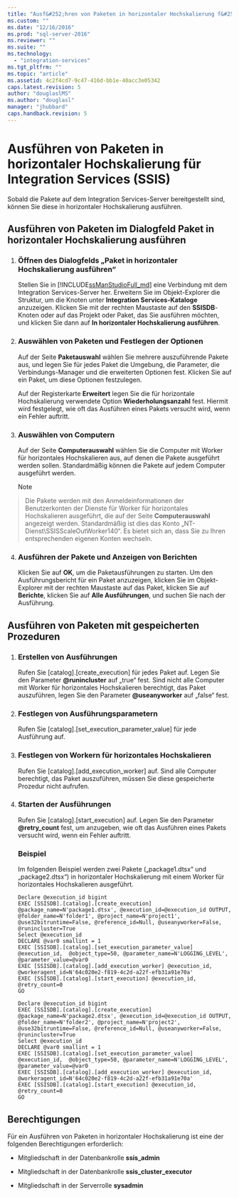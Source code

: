 ```yaml
---
title: "Ausf&#252;hren von Paketen in horizontaler Hochskalierung f&#252;r Integration Services (SSIS) | Microsoft Docs"
ms.custom: ""
ms.date: "12/16/2016"
ms.prod: "sql-server-2016"
ms.reviewer: ""
ms.suite: ""
ms.technology: 
  - "integration-services"
ms.tgt_pltfrm: ""
ms.topic: "article"
ms.assetid: 4c2f4cd7-9c47-416d-bb1e-40acc3e05342
caps.latest.revision: 5
author: "douglaslMS"
ms.author: "douglasl"
manager: "jhubbard"
caps.handback.revision: 5
---
```

# Ausf&#252;hren von Paketen in horizontaler Hochskalierung f&#252;r Integration Services (SSIS)
Sobald die Pakete auf dem Integration Services-Server bereitgestellt sind, können Sie diese in horizontaler Hochskalierung ausführen.

## <a name="run-packages-with-execute-package-in-scale-out-dialog"></a>Ausführen von Paketen im Dialogfeld **Paket in horizontaler Hochskalierung ausführen** 

1. ### <a name="open-the-execute-package-in-scale-out-dialog-box"></a>Öffnen des Dialogfelds „Paket in horizontaler Hochskalierung ausführen“ ###
    Stellen Sie in [!INCLUDE[ssManStudioFull_md](../includes/ssmanstudiofull-md.md)] eine Verbindung mit dem Integration Services-Server her. Erweitern Sie im Objekt-Explorer die Struktur, um die Knoten unter **Integration Services-Kataloge** anzuzeigen. Klicken Sie mit der rechten Maustaste auf den **SSISDB**-Knoten oder auf das Projekt oder Paket, das Sie ausführen möchten, und klicken Sie dann auf **In horizontaler Hochskalierung ausführen**.
2. ### <a name="select-packages-and-set-the-options"></a>Auswählen von Paketen und Festlegen der Optionen ###
    Auf der Seite **Paketauswahl** wählen Sie mehrere auszuführende Pakete aus, und legen Sie für jedes Paket die Umgebung, die Parameter, die Verbindungs-Manager und die erweiterten Optionen fest. Klicken Sie auf ein Paket, um diese Optionen festzulegen.
    
    Auf der Registerkarte **Erweitert** legen Sie die für horizontale Hochskalierung verwendete Option **Wiederholungsanzahl** fest. Hiermit wird festgelegt, wie oft das Ausführen eines Pakets versucht wird, wenn ein Fehler auftritt.
3. ### <a name="select-machines"></a>Auswählen von Computern ###
    Auf der Seite **Computerauswahl** wählen Sie die Computer mit Worker für horizontales Hochskalieren aus, auf denen die Pakete ausgeführt werden sollen. Standardmäßig können die Pakete auf jedem Computer ausgeführt werden. 

   > [!NOTE]
> Die Pakete werden mit den Anmeldeinformationen der Benutzerkonten der Dienste für Worker für horizontales Hochskalieren ausgeführt, die auf der Seite **Computerauswahl** angezeigt werden. Standardmäßig ist dies das Konto „NT-Dienst\SSISScaleOutWorker140“. Es bietet sich an, dass Sie zu Ihren entsprechenden eigenen Konten wechseln.

4. ### <a name="run-the-packages-and-view-reports"></a>Ausführen der Pakete und Anzeigen von Berichten 
    Klicken Sie auf **OK**, um die Paketausführungen zu starten. Um den Ausführungsbericht für ein Paket anzuzeigen, klicken Sie im Objekt-Explorer mit der rechten Maustaste auf das Paket, klicken Sie auf **Berichte**, klicken Sie auf **Alle Ausführungen**, und suchen Sie nach der Ausführung.
    
    
## <a name="run-packages-with-stored-procedures"></a>Ausführen von Paketen mit gespeicherten Prozeduren

1. ### <a name="create-executions"></a>Erstellen von Ausführungen ###
    Rufen Sie [catalog].[create_execution] für jedes Paket auf. Legen Sie den Parameter **@runincluster** auf „true“ fest. Sind nicht alle Computer mit Worker für horizontales Hochskalieren berechtigt, das Paket auszuführen, legen Sie den Parameter **@useanyworker** auf „false“ fest.   
2. ### <a name="set-execution-parameters"></a>Festlegen von Ausführungsparametern ###
    Rufen Sie [catalog].[set_execution_parameter_value] für jede Ausführung auf.
3. ### <a name="set-scale-out-workers"></a>Festlegen von Workern für horizontales Hochskalieren ###
    Rufen Sie [catalog].[add_execution_worker] auf. Sind alle Computer berechtigt, das Paket auszuführen, müssen Sie diese gespeicherte Prozedur nicht aufrufen. 
4. ### <a name="start-executions"></a>Starten der Ausführungen ###
    Rufen Sie [catalog].[start_execution] auf. Legen Sie den Parameter **@retry_count** fest, um anzugeben, wie oft das Ausführen eines Pakets versucht wird, wenn ein Fehler auftritt.
    
    ### <a name="example"></a>Beispiel  ###  
    Im folgenden Beispiel werden zwei Pakete („package1.dtsx“ und „package2.dtsx“) in horizontaler Hochskalierung mit einem Worker für horizontales Hochskalieren ausgeführt.  
    ```
    Declare @execution_id bigint
    EXEC [SSISDB].[catalog].[create_execution] @package_name=N'package1.dtsx', @execution_id=@execution_id OUTPUT, @folder_name=N'folder1', @project_name=N'project1', @use32bitruntime=False, @reference_id=Null, @useanyworker=False, @runincluster=True
    Select @execution_id
    DECLARE @var0 smallint = 1
    EXEC [SSISDB].[catalog].[set_execution_parameter_value] @execution_id,  @object_type=50, @parameter_name=N'LOGGING_LEVEL', @parameter_value=@var0
    EXEC [SSISDB].[catalog].[add_execution_worker] @execution_id,  @workeragent_id=N'64c020e2-f819-4c2d-a22f-efb31a91e70a'
    EXEC [SSISDB].[catalog].[start_execution] @execution_id,  @retry_count=0
    GO

    Declare @execution_id bigint
    EXEC [SSISDB].[catalog].[create_execution] @package_name=N'package2.dtsx', @execution_id=@execution_id OUTPUT, @folder_name=N'folder2', @project_name=N'project2', @use32bitruntime=False, @reference_id=Null, @useanyworker=False, @runincluster=True
    Select @execution_id
    DECLARE @var0 smallint = 1
    EXEC [SSISDB].[catalog].[set_execution_parameter_value] @execution_id,  @object_type=50, @parameter_name=N'LOGGING_LEVEL', @parameter_value=@var0
    EXEC [SSISDB].[catalog].[add_execution_worker] @execution_id,  @workeragent_id=N'64c020e2-f819-4c2d-a22f-efb31a91e70a'
    EXEC [SSISDB].[catalog].[start_execution] @execution_id,  @retry_count=0
    GO
    ```


## <a name="permissions"></a>Berechtigungen
Für ein Ausführen von Paketen in horizontaler Hochskalierung ist eine der folgenden Berechtigungen erforderlich:

-   Mitgliedschaft in der Datenbankrolle **ssis_admin**  

-   Mitgliedschaft in der Datenbankrolle **ssis_cluster_executor**  
  
-   Mitgliedschaft in der Serverrolle **sysadmin**  
    